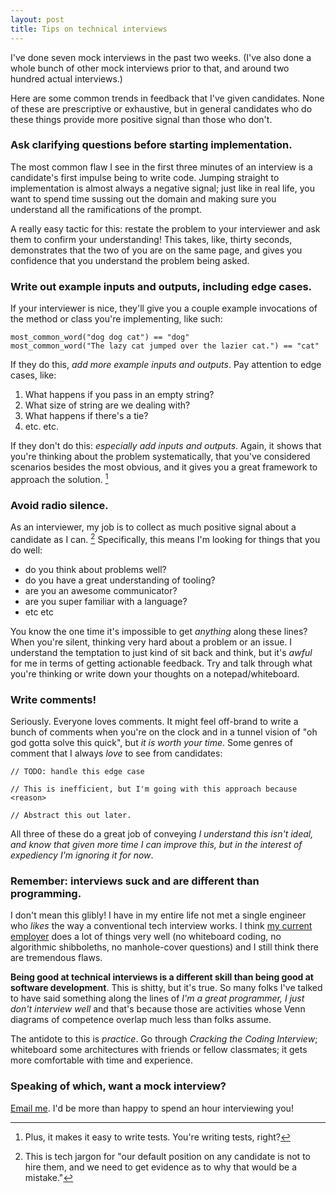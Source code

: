 ```yaml
---
layout: post
title: Tips on technical interviews
---
```

I've done seven mock interviews in the past two weeks.  (I've also done a whole bunch of other mock interviews prior to that, and around two hundred actual interviews.)

Here are some common trends in feedback that I've given candidates.  None of these are prescriptive or exhaustive, but in general candidates who do these things provide more positive signal than those who don't.

### Ask clarifying questions before starting implementation.

The most common flaw I see in the first three minutes of an interview is a candidate's first impulse being to write code.  Jumping straight to implementation is almost always a negative signal; just like in real life, you want to spend time sussing out the domain and making sure you understand all the ramifications of the prompt.

A really easy tactic for this: restate the problem to your interviewer and ask them to confirm your understanding!  This takes, like, thirty seconds, demonstrates that the two of you are on the same page, and gives you confidence that you understand the problem being asked.

### Write out example inputs and outputs, including edge cases.

If your interviewer is nice, they'll give you a couple example invocations of the method or class you're implementing, like such:

```
most_common_word("dog dog cat") == "dog"
most_common_word("The lazy cat jumped over the lazier cat.") == "cat"
```

If they do this, *add more example inputs and outputs*.  Pay attention to edge cases, like:

1. What happens if you pass in an empty string?
2. What size of string are we dealing with?
3. What happens if there's a tie?
4. etc. etc.

If they don't do this: *especially add inputs and outputs*.  Again, it shows that you're thinking about the problem systematically, that you've considered scenarios besides the most obvious, and it gives you a great framework to approach the solution. [^1]

### Avoid radio silence.

As an interviewer, my job is to collect as much positive signal about a candidate as I can. [^2]  Specifically, this means I'm looking for things that you do well: 

- do you think about problems well?
- do you have a great understanding of tooling?
- are you an awesome communicator?
- are you super familiar with a language?
- etc etc

You know the one time it's impossible to get *anything* along these lines?  When you're silent, thinking very hard about a problem or an issue.  I understand the temptation to just kind of sit back and think, but it's *awful* for me in terms of getting actionable feedback.  Try and talk through what you're thinking or write down your thoughts on a notepad/whiteboard.

### Write comments!

Seriously.  Everyone loves comments.  It might feel off-brand to write a bunch of comments when you're on the clock and in a tunnel vision of "oh god gotta solve this quick", but *it is worth your time*.  Some genres of comment that I always *love* to see from candidates:

```
// TODO: handle this edge case
```

```
// This is inefficient, but I'm going with this approach because <reason>
```

```
// Abstract this out later.
```

All three of these do a great job of conveying *I understand this isn't ideal, and know that given more time I can improve this, but in the interest of expediency I'm ignoring it for now*.

### Remember: interviews suck and are different than programming.

I don't mean this glibly!  I have in my entire life not met a single engineer who *likes* the way a conventional tech interview works.  I think [my current employer](https://stripe.com) does a lot of things very well (no whiteboard coding, no algorithmic shibboleths, no manhole-cover questions) and I still think there are tremendous flaws.

**Being good at technical interviews is a different skill than being good at software development**.  This is shitty, but it's true.  So many folks I've talked to have said something along the lines of *I'm a great programmer, I just don't interview well* and that's because those are activities whose Venn diagrams of competence overlap much less than folks assume.

The antidote to this is *practice*.  Go through *Cracking the Coding Interview*; whiteboard some architectures with friends or fellow classmates; it gets more comfortable with time and experience.

### Speaking of which, want a mock interview?

[Email me](mailto:me@jmduke.com). I'd be more than happy to spend an hour interviewing you!

[^1]: Plus, it makes it easy to write tests.  You're writing tests, right?
[^2]: This is tech jargon for "our default position on any candidate is not to hire them, and we need to get evidence as to why that would be a mistake."
